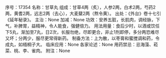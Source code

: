 序号：17354
名称：甘草丸
组成：甘草4两（炙），人参2两，白术2两，芍药2两，黄耆2两，远志2两（去心），大麦糵2两（熬令黄）。
出处：《外台》卷十七引《延年秘录》。
主治：None
加减：None
功效：安养五脏，长肌肉，调经脉，下气，补脾胃，益精神，令人能食，强健倍力。
用法用量：食后少时，以酒或饮任下5丸，渐加至7丸，日2次，长服勿绝，尽即更合，非止1剂即停，多分两恐难尽又坏；分两少，服尽更常得新药。
制备方法：上为散，以枣膏和蜜搅调和药，令成丸，如梧桐子大。
临床应用：None
各家论述：None
用药禁忌：忌海藻、菘菜、桃、李、雀肉。
附注：None
